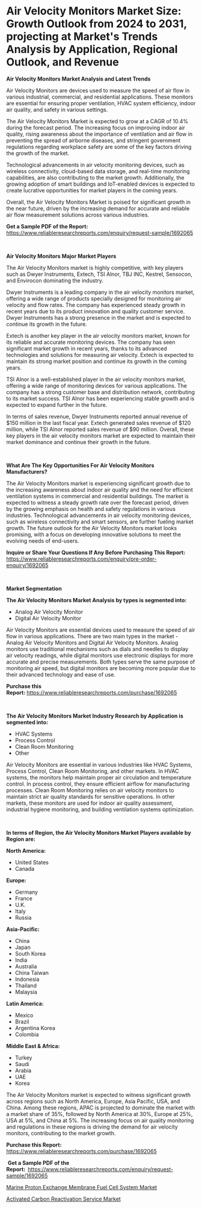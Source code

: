 <p><h1>Air Velocity Monitors Market Size: Growth Outlook from 2024 to 2031, projecting at Market's Trends Analysis by Application, Regional Outlook, and Revenue</h1></p><p><strong>Air Velocity Monitors Market Analysis and Latest Trends</strong></p>
<p><p>Air Velocity Monitors are devices used to measure the speed of air flow in various industrial, commercial, and residential applications. These monitors are essential for ensuring proper ventilation, HVAC system efficiency, indoor air quality, and safety in various settings.</p><p>The Air Velocity Monitors Market is expected to grow at a CAGR of 10.4% during the forecast period. The increasing focus on improving indoor air quality, rising awareness about the importance of ventilation and air flow in preventing the spread of airborne diseases, and stringent government regulations regarding workplace safety are some of the key factors driving the growth of the market.</p><p>Technological advancements in air velocity monitoring devices, such as wireless connectivity, cloud-based data storage, and real-time monitoring capabilities, are also contributing to the market growth. Additionally, the growing adoption of smart buildings and IoT-enabled devices is expected to create lucrative opportunities for market players in the coming years.</p><p>Overall, the Air Velocity Monitors Market is poised for significant growth in the near future, driven by the increasing demand for accurate and reliable air flow measurement solutions across various industries.</p></p>
<p><strong>Get a Sample PDF of the Report:&nbsp;</strong> <a href="https://www.reliableresearchreports.com/enquiry/request-sample/1692065">https://www.reliableresearchreports.com/enquiry/request-sample/1692065</a></p>
<p>&nbsp;</p>
<p><strong>Air Velocity Monitors Major Market Players</strong></p>
<p><p>The Air Velocity Monitors market is highly competitive, with key players such as Dwyer Instruments, Extech, TSI Alnor, TBJ INC, Kestrel, Sensocon, and Envirocon dominating the industry.</p><p>Dwyer Instruments is a leading company in the air velocity monitors market, offering a wide range of products specially designed for monitoring air velocity and flow rates. The company has experienced steady growth in recent years due to its product innovation and quality customer service. Dwyer Instruments has a strong presence in the market and is expected to continue its growth in the future.</p><p>Extech is another key player in the air velocity monitors market, known for its reliable and accurate monitoring devices. The company has seen significant market growth in recent years, thanks to its advanced technologies and solutions for measuring air velocity. Extech is expected to maintain its strong market position and continue its growth in the coming years.</p><p>TSI Alnor is a well-established player in the air velocity monitors market, offering a wide range of monitoring devices for various applications. The company has a strong customer base and distribution network, contributing to its market success. TSI Alnor has been experiencing stable growth and is expected to expand further in the future.</p><p>In terms of sales revenue, Dwyer Instruments reported annual revenue of $150 million in the last fiscal year. Extech generated sales revenue of $120 million, while TSI Alnor reported sales revenue of $90 million. Overall, these key players in the air velocity monitors market are expected to maintain their market dominance and continue their growth in the future.</p></p>
<p>&nbsp;</p>
<p><strong>What Are The Key Opportunities For Air Velocity Monitors Manufacturers?</strong></p>
<p><p>The Air Velocity Monitors market is experiencing significant growth due to the increasing awareness about indoor air quality and the need for efficient ventilation systems in commercial and residential buildings. The market is expected to witness a steady growth rate over the forecast period, driven by the growing emphasis on health and safety regulations in various industries. Technological advancements in air velocity monitoring devices, such as wireless connectivity and smart sensors, are further fueling market growth. The future outlook for the Air Velocity Monitors market looks promising, with a focus on developing innovative solutions to meet the evolving needs of end-users.</p></p>
<p><strong>Inquire or Share Your Questions If Any Before Purchasing This Report:</strong> <a href="https://www.reliableresearchreports.com/enquiry/pre-order-enquiry/1692065">https://www.reliableresearchreports.com/enquiry/pre-order-enquiry/1692065</a></p>
<p>&nbsp;</p>
<p><strong>Market Segmentation</strong></p>
<p><strong>The Air Velocity Monitors Market Analysis by types is segmented into:</strong></p>
<p><ul><li>Analog Air Velocity Monitor</li><li>Digital Air Velocity Monitor</li></ul></p>
<p><p>Air Velocity Monitors are essential devices used to measure the speed of air flow in various applications. There are two main types in the market - Analog Air Velocity Monitors and Digital Air Velocity Monitors. Analog monitors use traditional mechanisms such as dials and needles to display air velocity readings, while digital monitors use electronic displays for more accurate and precise measurements. Both types serve the same purpose of monitoring air speed, but digital monitors are becoming more popular due to their advanced technology and ease of use.</p></p>
<p><strong>Purchase this Report:&nbsp;</strong><a href="https://www.reliableresearchreports.com/purchase/1692065">https://www.reliableresearchreports.com/purchase/1692065</a></p>
<p>&nbsp;</p>
<p><strong>The Air Velocity Monitors Market Industry Research by Application is segmented into:</strong></p>
<p><ul><li>HVAC Systems</li><li>Process Control</li><li>Clean Room Monitoring</li><li>Other</li></ul></p>
<p><p>Air Velocity Monitors are essential in various industries like HVAC Systems, Process Control, Clean Room Monitoring, and other markets. In HVAC systems, the monitors help maintain proper air circulation and temperature control. In process control, they ensure efficient airflow for manufacturing processes. Clean Room Monitoring relies on air velocity monitors to maintain strict air quality standards for sensitive operations. In other markets, these monitors are used for indoor air quality assessment, industrial hygiene monitoring, and building ventilation systems optimization.</p></p>
<p>&nbsp;</p>
<p><strong>In terms of Region, the Air Velocity Monitors Market Players available by Region are:</strong></p>
<p>
    <p> <strong> North America: </strong>
        <ul>
            <li>United States</li>
            <li>Canada</li>
        </ul>
        </p> 
    <p> <strong> Europe: </strong>
        <ul>
            <li>Germany</li>
            <li>France</li>
            <li>U.K.</li>
            <li>Italy</li>
            <li>Russia</li>
        </ul>
        </p> 
    <p> <strong> Asia-Pacific: </strong>
        <ul>
            <li>China</li>
            <li>Japan</li>
            <li>South Korea</li>
            <li>India</li>
            <li>Australia</li>
            <li>China Taiwan</li>
            <li>Indonesia</li>
            <li>Thailand</li>
            <li>Malaysia</li>
        </ul>
        </p> 
    <p> <strong> Latin America: </strong>
        <ul>
            <li>Mexico</li>
            <li>Brazil</li>
            <li>Argentina Korea</li>
            <li>Colombia</li>
        </ul>
        </p> 
    <p> <strong> Middle East & Africa: </strong>
        <ul>
            <li>Turkey</li>
            <li>Saudi</li>
            <li>Arabia</li>
            <li>UAE</li>
            <li>Korea</li>
        </ul>
    </p>
    </p>
<p><p>The Air Velocity Monitors market is expected to witness significant growth across regions such as North America, Europe, Asia Pacific, USA, and China. Among these regions, APAC is projected to dominate the market with a market share of 35%, followed by North America at 30%, Europe at 25%, USA at 5%, and China at 5%. The increasing focus on air quality monitoring and regulations in these regions is driving the demand for air velocity monitors, contributing to the market growth.</p></p>
<p><strong>Purchase this Report: </strong><a href="https://www.reliableresearchreports.com/purchase/1692065">https://www.reliableresearchreports.com/purchase/1692065</a></p>
<p>&nbsp;<strong>Get a Sample PDF of the Report:&nbsp;&nbsp;</strong><a href="https://www.reliableresearchreports.com/enquiry/request-sample/1692065">https://www.reliableresearchreports.com/enquiry/request-sample/1692065</a></p>
<p><strong></strong></p>
<p><p><a href="https://issuu.com/reportprime-2/docs/marine-proton-exchange-membrane-fuel-cell-system-m">Marine Proton Exchange Membrane Fuel Cell System Market</a></p><p><a href="https://issuu.com/reportprime-2/docs/activated-carbon-reactivation-service-market-size-">Activated Carbon Reactivation Service Market</a></p></p>
